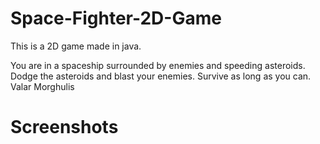 # Space-Fighter-2D-Game

This is a 2D game made in java.

You are in a spaceship surrounded by enemies and speeding asteroids.
Dodge the asteroids and blast your enemies.
Survive as long as you can.
Valar Morghulis

# Screenshots

<img scr="screenshots/1.png" >
<img scr="screenshots/3.png" >
<img scr="screenshots/4.png" >
<img scr="screenshots/6.png" >
<img scr="screenshots/7.png" >

